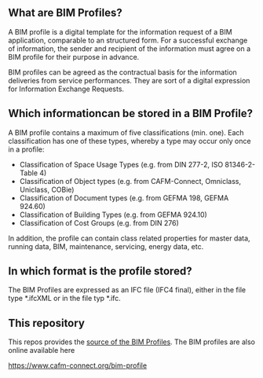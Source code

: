 ## What are BIM Profiles?

A BIM profile is a digital template for the information request of a BIM application, comparable to an structured form. For a successful exchange of information, the sender and recipient of the information must agree on a BIM profile for their purpose in advance.

BIM profiles can be agreed as the contractual basis for the information deliveries from service performances. They are sort of a digital expression for Information Exchange Requests.

## Which informationcan be stored in a BIM Profile?

A BIM profile contains a maximum of five classifications (min. one). Each classification has one of these types, whereby a type may occur only once in a profile:
- Classification of Space Usage Types (e.g. from DIN 277-2, ISO 81346-2-Table 4)
- Classification of Object types (e.g. from CAFM-Connect, Omniclass, Uniclass, COBie)
- Classification of Document types (e.g. from GEFMA 198, GEFMA 924.60)
- Classification of Building Types (e.g. from GEFMA 924.10)
- Classification of Cost Groups (e.g. from DIN 276)

In addition, the profile can contain class related properties for master data, running data, BIM, maintenance, servicing, energy data, etc.

## In which format is the profile stored?

The BIM Profiles are expressed as an IFC file (IFC4 final), either in the file type *.ifcXML or in the file typ *.ifc.

## This repository
This repos provides the [source of the BIM Profiles](https://github.com/CAFM-Connect/BIM-Profiles/tree/master/ProfileFiles). The BIM profiles are also online available here

https://www.cafm-connect.org/bim-profile
